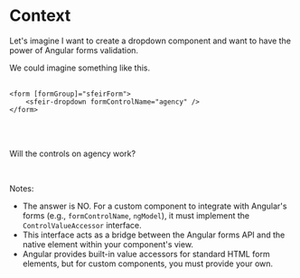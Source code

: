<!-- .slide: class="with-code inconsolata" -->

# Context

Let's imagine I want to create a dropdown component and want to have the power of Angular forms validation.
<br/>

We could imagine something like this.
<br/><br/>

```angular181html
<form [formGroup]="sfeirForm">
    <sfeir-dropdown formControlName="agency" />
</form>
```

<!-- .element: class="big-code" -->

<br/><br/>

Will the controls on agency work?

<!-- .element: class="important center" -->
<br/>

Notes:

- The answer is NO. For a custom component to integrate with Angular's forms (e.g., `formControlName`, `ngModel`), it must implement the `ControlValueAccessor` interface.
- This interface acts as a bridge between the Angular forms API and the native element within your component's view.
- Angular provides built-in value accessors for standard HTML form elements, but for custom components, you must provide your own.
